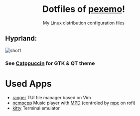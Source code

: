 <h1 align="center">Dotfiles of <a href="https://github.com/pexemo">pexemo</a>!</h1>
<p align="center">My Linux distribution configuration files</p>

## Hyprland:

![shot1](screenshots/main1.png)

### See [Catppuccin](https://catppuccin-website.vercel.app/) for GTK & QT theme

# Used Apps
- [ranger](https://github.com/ranger/ranger) TUI file manager based on Vim
- [ncmpcpp](https://github.com/ncmpcpp/ncmpcpp) Music player with [MPD](https://github.com/MusicPlayerDaemon/MPD) (controled by [mpc](https://musicpd.org/doc/mpc/html/) on rofi)
- [kitty](https://github.com/kovidgoyal/kitty) Terminal emulator

